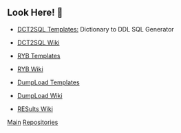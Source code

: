 <!-- ### Greetings! 👋 -->

## Look Here! 👋

* [DCT2SQL Templates:](https://github.com/RobertArtigas/DCT2SQL) Dictionary to DDL SQL Generator 
* [DCT2SQL Wiki](https://github.com/RobertArtigas/DCT2SQL/wiki) 
* [RYB Templates](https://github.com/RobertArtigas/RYB) 
* [RYB Wiki](https://github.com/RobertArtigas/RYB/wiki) 
* [DumpLoad Templates](https://github.com/RobertArtigas/DumpLoad) 
* [DumpLoad Wiki](https://github.com/RobertArtigas/DumpLoad/wiki) 

* [RESults Wiki](https://github.com/RobertArtigas/RES_Docs/wiki) 


<!-- [Home](https://github.com/RobertArtigas) -->
[Main](https://github.com/RobertArtigas) 
[Repositories](https://github.com/RobertArtigas?tab=repositories)


<!--
**RobertArtigas/RobertArtigas** is a ✨ _special_ ✨ repository because its `README.md` (this file) appears on your GitHub profile.

Here are some ideas to get you started:

- 🔭 I’m currently working on ...
- 🌱 I’m currently learning ...
- 👯 I’m looking to collaborate on ...
- 🤔 I’m looking for help with ...
- 💬 Ask me about ...
- 📫 How to reach me: ...
- 😄 Pronouns: ...
- ⚡ Fun fact: ...
-->
